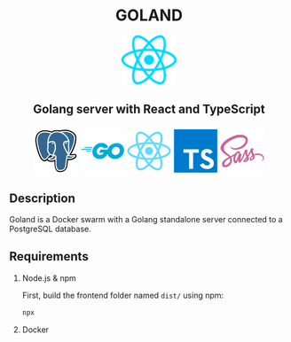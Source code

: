 <div align="center">
    <div align="center">
        <h1>GOLAND</h1>
        <img src="https://raw.githubusercontent.com/SLecureu/Goland/master/public/assets/icon.svg" width="100px" />
        <h2>Golang server with React and TypeScript<h3>
    </div>
    <img src="https://raw.githubusercontent.com/devicons/devicon/master/icons/postgresql/postgresql-original.svg" width="80px" />
    <img src="https://raw.githubusercontent.com/devicons/devicon/master/icons/go/go-original-wordmark.svg" width="80px" />
    <img src="https://raw.githubusercontent.com/devicons/devicon/master/icons/react/react-original.svg" width="80px" />
    <img src="https://raw.githubusercontent.com/devicons/devicon/master/icons/typescript/typescript-original.svg" width="80px" />
    <img src="https://raw.githubusercontent.com/devicons/devicon/master/icons/sass/sass-original.svg" width="80px" />
</div>

## Description

Goland is a Docker swarm with a Golang standalone server connected to a PostgreSQL database.

## Requirements

1. Node.js & npm

    First, build the frontend folder named `dist/` using npm:

    ```sh
    npx
    ```

2. Docker
